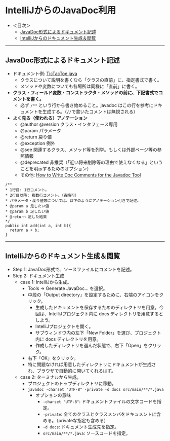 # IntelliJからのJavaDoc利用
- ＜目次＞
  - <a href="#write">JavaDoc形式によるドキュメント記述</a>
  - <a href="#generate">IntelliJからのドキュメント生成＆閲覧</a>

<hr>

## <a name="write">JavaDoc形式によるドキュメント記述</a>
- ドキュメント例: [TicTacToe.java](https://github.com/naltoma/java_intro/blob/master/TicTacToe/TicTacToe.java)
  - クラスについて説明を書くなら「クラスの直前」に、指定書式で書く。
  - メソッドや変数についても各場所は同様に「直前」に書く。
- **クラス・フィールド変数・コンストラクタ・メソッドの前に、下記書式でコメントを書く。**
  - 必ず ``/**`` という行から書き始めること。javadoc はこの行を参考にドキュメントを生成する。（``//``で書いたコメントは無視される）
- **よく見る（使われる）アノテーション**
  - @author @version クラス・インタフェース専用
  - @param パラメータ
  - @return 戻り値
  - @exception 例外
  - @see 関連するクラス、メソッド等を列挙。もしくは外部ページ等の参照情報
  - @deprecated 非推奨（「近い将来削除等の理由で使えなくなる」ということを明示するためのオプション）
  - その他: [How to Write Doc Comments for the Javadoc Tool](https://www.oracle.com/technetwork/java/javase/documentation/index-137868.html#tag)

```
/**
* 1行目: 1行コメント。
* 2行目以降: 複数行コメント。（省略可）
* パラメータ・戻り値等については、以下のようにアノテーション付きで記述。
* @param a 足したい値
* @param b 足したい値
* @return 足した結果
*/
public int add(int a, int b){
  return a + b;
}
```

<hr>

## <a name="generate">IntelliJからのドキュメント生成＆閲覧</a>
- Step 1: JavaDoc形式で、ソースファイルにコメントを記述。
- Step 2: ドキュメント生成
  - case 1: IntelliJから生成。
    - Tools -> Generate JavaDoc... を選択。
    - 中段の「Output directory」を設定するために、右端のアイコンをクリック。
      - 生成したドキュメントを保存するためのディレクトリを用意。今回は、IntelliJプロジェクト内に docs ディレクトリを用意するとしよう。
      - IntelliJプロジェクトを開く。
      - サブウィンドウ内の左下「New Folder」を選び、プロジェクト内に docs ディレクトリを用意。
      - 作成したディレクトリを選んだ状態で、右下「Open」をクリック。
    - 右下「OK」をクリック。
    - 特に問題なければ用意したディレクトリにドキュメントが生成され、ブラウザで自動的に開いてくれるはず。
  - case 2: ターミナルから生成。
    - プロジェクトのトップディレクトリに移動。
    - ``javadoc -charset "UTF-8" -private -d docs src/main/**/*.java``
      - オプションの意味
        - ``-charset "UTF-8"``: ドキュメントファイルの文字コードを指定。
        - ``-private``: 全てのクラスとクラスメンバをドキュメントに含める。（privateな指定も含める）
        - ``-d docs``: ドキュメント生成先を指定。
        - ``src/main/**/*.java``: ソースコードを指定。
